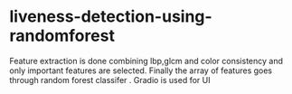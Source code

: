 # liveness-detection-using-randomforest

Feature extraction is done combining lbp,glcm and color consistency and only important features are selected. Finally the array of features goes through random forest classifer . Gradio is used for UI 
